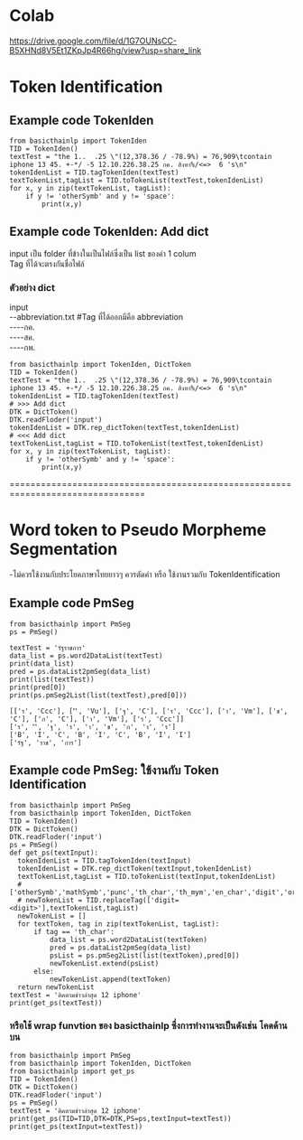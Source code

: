 # Colab
https://drive.google.com/file/d/1G7OUNsCC-B5XHNd8V5Et1ZKpJp4R66hg/view?usp=share_link
# Token Identification
## Example code TokenIden
```
from basicthainlp import TokenIden
TID = TokenIden()
textTest = "the 1..  .25 \"(12,378.36 / -78.9%) = 76,909\tcontain iphone 13 45. +-*/ -5 12.10.226.38.25 กค. สิงหา%/<=>  6 's\n"
tokenIdenList = TID.tagTokenIden(textTest)
textTokenList,tagList = TID.toTokenList(textTest,tokenIdenList)
for x, y in zip(textTokenList, tagList):
    if y != 'otherSymb' and y != 'space':
        print(x,y)
```
## Example code TokenIden: Add dict
input เป็น folder ที่ข้างในเป็นไฟล์ซึ่งเป็น list ของคำ 1 colum<br>
Tag ที่ได้จะตรงกันชื่อไฟล์
### ตัวอย่าง dict
input<br>
--abbreviation.txt #Tag ที่ได้ออกมีคือ abbreviation<br>
----กค.<br>
----สค.<br>
----กพ.<br>
```
from basicthainlp import TokenIden, DictToken
TID = TokenIden()
textTest = "the 1..  .25 \"(12,378.36 / -78.9%) = 76,909\tcontain iphone 13 45. +-*/ -5 12.10.226.38.25 กค. สิงหา%/<=>  6 's\n"
tokenIdenList = TID.tagTokenIden(textTest)
# >>> Add dict 
DTK = DictToken()
DTK.readFloder('input')
tokenIdenList = DTK.rep_dictToken(textTest,tokenIdenList)
# <<< Add dict
textTokenList,tagList = TID.toTokenList(textTest,tokenIdenList)
for x, y in zip(textTokenList, tagList):
    if y != 'otherSymb' and y != 'space':
        print(x,y)
```
================================================================================
# Word token to Pseudo Morpheme Segmentation
-ไม่ควรใช้งานกับประโยคภาษาไทยยาวๆ ควรตัดคำ หรือ ใช้งานรวมกับ TokenIdentification
## Example code PmSeg
```
from basicthainlp import PmSeg
ps = PmSeg()

textTest = 'รัฐราชการ'
data_list = ps.word2DataList(textTest)
print(data_list)
pred = ps.dataList2pmSeg(data_list)
print(list(textTest))
print(pred[0])
print(ps.pmSeg2List(list(textTest),pred[0]))
```
```
[['ร', 'Ccc'], ['ั', 'Vu'], ['ฐ', 'C'], ['ร', 'Ccc'], ['า', 'Vm'], ['ช', 'C'], ['ก', 'C'], ['า', 'Vm'], ['ร', 'Ccc']]
['ร', 'ั', 'ฐ', 'ร', 'า', 'ช', 'ก', 'า', 'ร']
['B', 'I', 'C', 'B', 'I', 'C', 'B', 'I', 'I']
['รัฐ', 'ราช', 'การ']
```
## Example code PmSeg: ใช้งานกับ Token Identification
```
from basicthainlp import PmSeg
from basicthainlp import TokenIden, DictToken
TID = TokenIden()
DTK = DictToken()
DTK.readFloder('input')
ps = PmSeg()
def get_ps(textInput):
  tokenIdenList = TID.tagTokenIden(textInput)
  tokenIdenList = DTK.rep_dictToken(textInput,tokenIdenList)
  textTokenList,tagList = TID.toTokenList(textInput,tokenIdenList)
  # ['otherSymb','mathSymb','punc','th_char','th_mym','en_char','digit','order','url','whitespace','space','newline','abbreviation','ne']
  # newTokenList = TID.replaceTag(['digit=<digit>'],textTokenList,tagList)
  newTokenList = []
  for textToken, tag in zip(textTokenList, tagList):
      if tag == 'th_char':
          data_list = ps.word2DataList(textToken)
          pred = ps.dataList2pmSeg(data_list)
          psList = ps.pmSeg2List(list(textToken),pred[0])
          newTokenList.extend(psList)
      else:
          newTokenList.append(textToken)
  return newTokenList
textTest = 'ติดตามข่าวล่าสุด 12 iphone'
print(get_ps(textTest))
```
### หรือใช้ wrap funvtion ของ basicthainlp ซึ่งการทำงานจะเป็นดังเช่น โคดด้านบน
```
from basicthainlp import PmSeg
from basicthainlp import TokenIden, DictToken
from basicthainlp import get_ps
TID = TokenIden()
DTK = DictToken()
DTK.readFloder('input')
ps = PmSeg()
textTest = 'ติดตามข่าวล่าสุด 12 iphone'
print(get_ps(TID=TID,DTK=DTK,PS=ps,textInput=textTest))
print(get_ps(textInput=textTest))
```